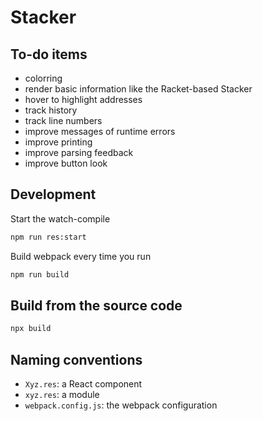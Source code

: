 # Stacker

## To-do items

- colorring
- render basic information like the Racket-based Stacker
- hover to highlight addresses
- track history
- track line numbers
- improve messages of runtime errors
- improve printing
- improve parsing feedback
- improve button look

## Development

Start the watch-compile

```sh
npm run res:start
```

Build webpack every time you run

```sh
npm run build
```

## Build from the source code

```sh
npx build
```

## Naming conventions

- `Xyz.res`: a React component
- `xyz.res`: a module
- `webpack.config.js`: the webpack configuration
